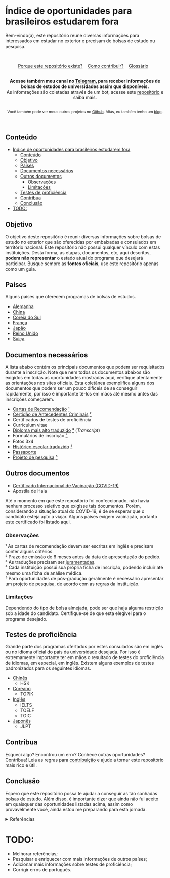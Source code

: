 # Índice de oportunidades para brasileiros estudarem fora

Bem-vindo(a), este repositório reune diversas informações para interessados em estudar no exterior e precisam de bolsas de estudo ou pesquisa.

<br>

<p align="center">
  <a href="./why.md">Porque este repositório existe?</a>&nbsp;&nbsp;&nbsp;
  <a href="./CONTRIBUTING.md">Como contribuir?</a>&nbsp;&nbsp;&nbsp;
  <a href="./glossary.md">Glossário</a>&nbsp;&nbsp;&nbsp;
</p>

<br>

<div align="center">
  <b>Acesse também meu canal no <a href="https://t.me/+LUWAZNQoHSs0MTBh">Telegram</a>, para receber informações de bolsas de estudos de universidades assim que disponíveis.</b><br>
  As infomrações são coletadas através de um bot, acesse este <a href="https://github.com/Daniel-EST/scholarships-alerts">repositório</a> e saiba mais.
</div>

<br>

<p align="center">
  <sub>Você também pode ver meus outros projetos no <a href="https://www.github.com/Daniel-EST">Github</a>. Aliás, eu também tenho um <a href="https://daniel-est.github.io/blog">blog</a>.
</p>

<br>


## Conteúdo

- [Índice de oportunidades para brasileiros estudarem fora](#índice-de-oportunidades-para-brasileiros-estudarem-fora)
  - [Conteúdo](#conteúdo)
  - [Objetivo](#objetivo)
  - [Países](#países)
  - [Documentos necessários](#documentos-necessários)
  - [Outros documentos](#outros-documentos)
    - [Observações](#observações)
    - [Limitações](#limitações)
  - [Testes de proficiência](#testes-de-proficiência)
  - [Contribua](#contribua)
  - [Conclusão](#conclusão)
- [TODO:](#todo)

## Objetivo

O objetivo deste repositório é reunir diversas informações sobre bolsas de estudo no exterior que são oferecidas por embaixadas e consulados em território nacional. 
Este repositório não possui qualquer vínculo com estas instituições. Desta forma, as etapas, documentos, etc, aqui descritos, **podem não representar** o estado atual do programa que desejará participar. Busque sempre as **fontes oficiais**, use este repositório apenas como um guia.

## Países

Alguns países que oferecem programas de bolsas de estudos.

- [Alemanha](./scholarships/germany/)
- [China](./scholarships/china/)
- [Coreia do Sul](./scholarships/south_korea/)
- [França](./scholarships/france)
- [Japão](./scholarships/japan)
- [Reino Unido](./scolarships/uk/)
- [Suiça](./scolarships/switzerland/)

## Documentos necessários

A lista abaixo contém os principais documentos que podem ser requisitados durante a inscrição. Note que nem todos os documentos abaixos são exigidos em todas as oportunidades mostradas aqui, verifique atentamente as orientações nos sites oficiais. Esta coletânea exemplifica alguns dos documentos que podem ser um pouco difíceis de se conseguir rapidamente, por isso é importante tê-los em mãos até mesmo antes das inscrições começarem.

- [Cartas de Recomendação](./documents/recommendation-letter.md) [¹](#observações)
- [Certidão de Antecedentes Criminais](https://www.gov.br/pt-br/servicos/emitir-certidao-de-antecedentes-criminais) [²](#observações)
- Certificados de testes de proficiência
- Curriculum vitae
- [Diploma mais alto traduzido](./documents/degree-and-transcripts.md) [³](#observações) (_Transcript_)
- Formulários de inscrição [⁴](#observações)
- Fotos 3x4
- [Histórico escolar traduzido](./documents/degree-and-transcripts.md) [³](#observações)
- [Passaporte](https://www.gov.br/pt-br/servicos/obter-passaporte-comum-para-brasileiro)
- [Projeto de pesquisa](./documents/degree.md) [⁵](#observações)

## Outros documentos

- [Certificado Internacional de Vacinação (COVID-19)](https://www.gov.br/pt-br/servicos/obter-o-certificado-internacional-de-vacinacao-e-profilaxia)
- Apostila de Haia

Até o momento em que este repositório foi confeccionado, não havia nenhum processo seletivo que exigisse tais documentos. Porém, considerando a situação atual do COVID-19, é de se esperar que o candidato esteja apto a viajar. Alguns países exigem vacinação, portanto este certificado foi listado aqui.

### Observações

¹ As cartas de recomendação devem ser escritas em inglês e precisam conter alguns critérios.  
² Prazo de emissão de 6 meses antes da data de apresentação do pedido.  
³ As traduções precisam ser [juramentadas](./documents/degree-and-transcripts.md).  
⁴ Cada instituição possui sua própria ficha de inscrição, podendo incluir até mesmo uma ficha de análise médica.  
⁵ Para oportunidades de pós-gradução geralmente é necessário apresentar um projeto de pesquisa, de acordo com as regras da instituição.  

### Limitações

Dependendo do tipo de bolsa almejada, pode ser que haja alguma restrição sob a idade do candidato. Certifique-se de que esta elegível para o programa desejado.

## Testes de proficiência

Grande parte dos programas ofertados por estes consulados são em inglês ou no idioma oficial do país da universidade desejada. Por isso é extremamente importante ter em mãos o resultado de testes do proficiência de idiomas, em especial, em inglês.
Existem alguns exemplos de testes padronizados para os seguintes idiomas.

- [Chinês](./languages/chinese.md)
  - HSK
- [Coreano](./languages/korean.md)
  - TOPIK
- [Inglês](./languages/english.md)
  - IELTS
  - TOELF
  - TOIC
- [Japonês](./languages/japanese.md)
  - JLPT

<!-- ## Outras recomendações
Lorem ipsum -->

## Contribua

Esqueci algo? Encontrou um erro? Conhece outras oportunidades? Contribua! Leia as regras para [contribuição](./CONTRIBUTING.md) e ajude a tornar este repositório mais rico e útil.

## Conclusão

Espero que este repositório possa te ajudar a conseguir as tão sonhadas bolsas de estudo. Além disso, é importante dizer que ainda não fui aceito em quaisquer das oportunidades listadas acima, assim como provavelmente você, ainda estou me preparando para esta jornada. 


<details>
  <summary>Referências</summary>
  <ul>
    <li><a href="#">https://www.estudarfora.org.br/bolsas-do-governo/</a></li>
    <li><a href="#">https://www.edublin.com.br/voce-ja-ouviu-falar-nas-bolsas-de-estudos-governamentais/</a></li>
    <li> Alemanha
      <ul>
       <li><a href="#">https://www.daad.org.br/pt/</a></li>
       <li><a href="#">https://www.study-in-germany.de/en/plan-your-studies/steps/</a></li>
      </ul>
    </li>
    <li> Australia
      <ul>
       <li><a href="#">https://brazil.embassy.gov.au/brasportuguese/home.html</a></li>
      </ul>
    </li>
    <li> Japão
      <ul>
       <li><a href="#">https://www.br.emb-japan.go.jp/itpr_pt/bolsas_programas.html</a></li>
      </ul>
    </li>
    <li> China
      <ul>    
        <li><a href="#">http://br.china-embassy.org/por/sghds/202111/t20211116_10448697.htm</a></li>
        <li><a href="#">http://br.china-embassy.org/por/sghds/</a></li>
        <li><a href="#">https://studyinchina.csc.edu.cn/#/home</a></li>
        <li><a href="#">https://www.campuschina.org/index.html</a></li>
      </ul>
    </li>   
     <li> Coreia do Sul
      <ul>    
        <li><a href="#">https://overseas.mofa.go.kr/br-pt/brd/m_22116/view.do?seq=761036</a></li>
        <li><a href="#">https://overseas.mofa.go.kr/br-pt/brd/m_22116/view.do?seq=761103&page=5</a></li>
        <li><a href="#">https://overseas.mofa.go.kr/br-pt/brd/m_22116/view.do?seq=761129</a></li>
      </ul>
    </li>
    <li> Reino Unido
      <ul>    
       <li><a href="#">https://www.chevening.org/scholarship/brazil/</a></li>
      </ul>
    </li>
    <li> Suíça
      <ul>
        <li><a href="#">https://www.eda.admin.ch/countries/brazil/pt/home/prestacao/bolsas.html</a></li>
       <li><a href="#">https://www.gov.br/mcti/pt-br/acompanhe-o-mcti/noticias/2020/09/embaixada-da-suica-no-brasil-oferece-bolsas-de-estudo-para-pesquisadores</a></li>
      </ul>
    </li>
  </ul>
</details>

# TODO:
- Melhorar referências;
- Pesquisar e enriquecer com mais informações de outros países;
- Adicionar mais informações sobre testes de proficiência;
- Corrigir erros de português.
